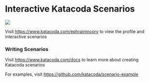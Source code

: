 # Interactive Katacoda Scenarios

[![](http://shields.katacoda.com/katacoda/ephraimncory/count.svg)](https://www.katacoda.com/ephraimncory "Get your profile on Katacoda.com")

Visit https://www.katacoda.com/ephraimncory to view the profile and interactive scenarios

### Writing Scenarios
Visit https://www.katacoda.com/docs to learn more about creating Katacoda scenarios

For examples, visit https://github.com/katacoda/scenario-example

